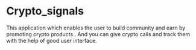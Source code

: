# Crypto_signals
This application which enables the user to build community and earn by promoting crypto products . And you can give crypto calls and track them with the help of good user interface.  

